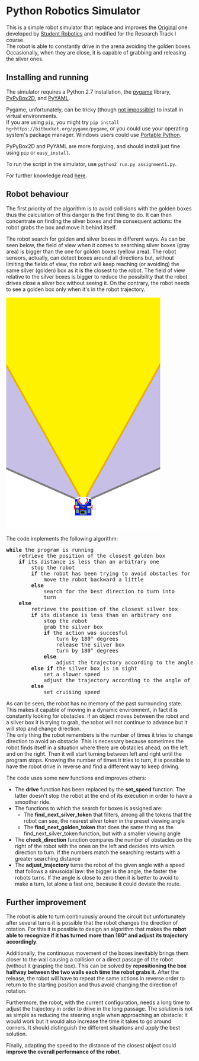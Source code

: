# Python Robotics Simulator
This is a simple robot simulator that replace and improves the [Original](https://github.com/CarmineD8/python_simulator) one developed by [Student Robotics](https://studentrobotics.org/) and modified for the Research Track I course.  
The robot is able to constantly drive in the arena avoiding the golden boxes.
Occasionally, when they are close, it is capable of grabbing and releasing the silver ones.  

## Installing and running
The simulator requires a Python 2.7 installation, the [pygame](http://pygame.org/) library, [PyPyBox2D](https://pypi.python.org/pypi/pypybox2d/2.1-r331), and [PyYAML](https://pypi.python.org/pypi/PyYAML/).  

Pygame, unfortunately, can be tricky (though [not impossible](http://askubuntu.com/q/312767)) to install in virtual environments.  
If you are using `pip`, you might try `pip install hg+https://bitbucket.org/pygame/pygame`, or you could use your operating system's package manager. Windows users could use [Portable Python](http://portablepython.com/).  

PyPyBox2D and PyYAML are more forgiving, and should install just fine using `pip` or `easy_install`.  

To run the script in the simulator, use `python2 run.py assignment1.py`.  

For further knowledge read [here](https://github.com/CarmineD8/python_simulator/tree/master/robot-sim).

## Robot behaviour 
The first priority of the algorithm is to avoid collisions with the golden boxes thus the calculation of this danger is the first thing to do. It can then concentrate on finding the silver boxes and the consequent actions: the robot grabs the box and move it behind itself. 

The robot search for golden and silver boxes in different ways. As can be seen below, the field of view when it comes to searching silver boxes (gray area) is bigger than the one for golden boxes (yellow area). 
The robot sensors, actually, can detect boxes around all directions but, without limiting the fields of view, the robot will keep reaching (or avoiding) the same silver (golden) box as it is the closest to the robot.
The field of view relative to the silver boxes is bigger to reduce the possibility that the robot drives close a silver box without seeing it. On the contrary, the robot needs to see a golden box only when it's in the robot trajectory.


![Robot_field_of_view](/robot-sim/sr/robot_view.png)


The code implements the following algorithm:  
<pre>
<b>while</b> the program is running
	retrieve the position of the closest golden box   
	<b>if</b> its distance is less than an arbitrary one  
		stop the robot  
		<b>if</b> the robot has been trying to avoid obstacles for 10 timesteps/turns   
			move the robot backward a little   
		<b>else</b>  
			search for the best direction to turn into  
			turn  
	<b>else</b>  
 		retrieve the position of the closest silver box  
		<b>if</b> its distance is less than an arbitrary one  
			stop the robot  
			grab the silver box  
			<b>if</b> the action was succesful  
				turn by 180° degrees  
				release the silver box  
				turn by 180° degrees   
			<b>else</b>   
				adjust the trajectory according to the angle of the silver box with respect to the robot direction  
		<b>else</b> <b>if</b> the silver box is in sight  
			set a slower speed  
			adjust the trajectory according to the angle of the silver box with respect to the robot direction  
		<b>else</b>   
			set cruising speed
</pre>

As can be seen, the robot has no memory of the past surrounding state. This makes it capable of moving in a dynamic environment, in fact it is constantly looking for obstacles: if an object moves between the robot and a silver box it is trying to grab, the robot will not continue to advance but it will stop and change direction.  
The only thing the robot remembers is the number of times it tries to change direction to avoid an obstacle. This is necessary because sometimes the robot finds itself in a situation where there are obstacles ahead, on the left and on the right. Then it will start turning between left and right until the program stops. Knowing the number of times it tries to turn, it is possible to have the robot drive in reverse and find a different way to keep driving.  

The code uses some new functions and improves others:
 + The **drive** function has been replaced by the **set_speed** function. The latter doesn't stop the robot at the end of its execution in order 
 to have a smoother ride.  
 + The functions to which the search for boxes is assigned are:  
 	- The **find_next_silver_token** that filters, among all the tokens that the robot can see, the nearest silver token in the preset viewing angle  
 	- The **find_next_golden_token** that does the same thing as the find_next_silver_token function, but with a smaller viewing angle  
 + The **check_direction** function compares the number of obstacles on the right of the robot with the ones on the left and decides into which direction to turn. If the numbers match the searching restarts with a greater searching distance  
 + The **adjust_trajectory** turns the robot of the given angle with a speed that follows a sinusoidal law: the bigger is the angle, the faster the robots turns. If the angle is close to zero then it is better to avoid to make a turn, let alone a fast one, because it could deviate the route.
 


## Further improvement
The robot is able to turn continuously around the circuit but unfortunately after several turns it is possible that the robot changes the direction of rotation. For this it is possible to design an algorithm that makes the **robot able to recognize if it has turned more than 180° and adjust its trajectory accordingly**.

Additionally, the continuous movement of the boxes inevitably brings them closer to the wall causing a collision or a direct passage of the robot (without it grasping the box). This can be solved by **repositioning the box halfway between the two walls each time the robot grabs it**. After the release, the robot will have to repeat the same actions in reverse order to return to the starting position and thus avoid changing the direction of rotation.

Furthermore, the robot, with the current configuration, needs a long time to adjust the trajectory in order to drive in the long passage. The solution is not as simple as reducing the steering angle when approaching an obstacle: it would work but it would also increase the time it takes to go around corners. It should distinguish the different situations and apply the best solution.  

Finally, adapting the speed to the distance of the closest object could **improve the overall performance of the robot**.  



 

